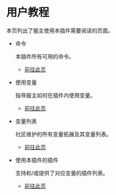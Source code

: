 # 用户教程

本页列出了服主使用本插件需要阅读的页面。


* 命令

    本插件所有可用的命令。

    * [前往此页](user-guides.commands.md)


* 使用变量

    指导服主如何在插件内使用变量。

    * [前往此页](user-guides.using-placeholders.md)


* 变量列表

    社区维护的所有变量拓展及其变量列表。

    * [前往此页](user-guides.placeholder-list.md)



* 使用本插件的插件

    支持和/或提供了对应变量的插件列表。

    * [前往此页](user-guides.plugins-using-placeholderapi.md)